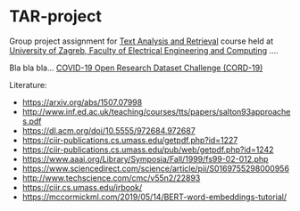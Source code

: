 # TAR-project

Group project assignment for [Text Analysis and Retrieval](https://www.fer.unizg.hr/en/course/taar) course held at
 [University of Zagreb, Faculty of Electrical Engineering and Computing](https://www.fer.unizg.hr/en) ....<br>


Bla bla bla...  [COVID-19 Open Research Dataset Challenge (CORD-19)](https://www.kaggle.com/allen-institute-for-ai/CORD-19-research-challenge)


Literature:
* https://arxiv.org/abs/1507.07998
* http://www.inf.ed.ac.uk/teaching/courses/tts/papers/salton93approaches.pdf
* https://dl.acm.org/doi/10.5555/972684.972687
* https://ciir-publications.cs.umass.edu/getpdf.php?id=1227
* https://ciir-publications.cs.umass.edu/pub/web/getpdf.php?id=1242
* https://www.aaai.org/Library/Symposia/Fall/1999/fs99-02-012.php
* https://www.sciencedirect.com/science/article/pii/S0169755298000956
* http://www.techscience.com/cmc/v55n2/22893
* https://ciir.cs.umass.edu/irbook/
* https://mccormickml.com/2019/05/14/BERT-word-embeddings-tutorial/
